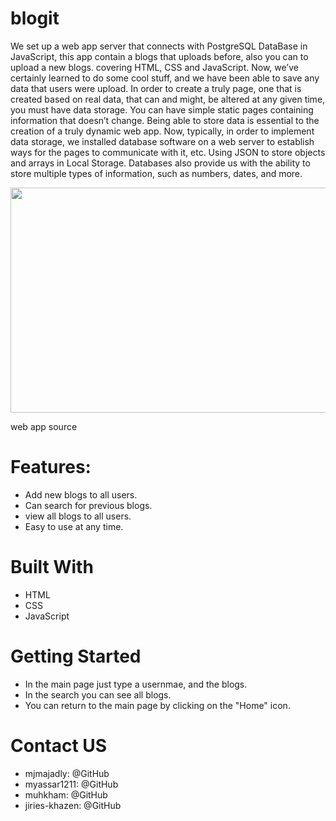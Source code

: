 # blogit


We set up a web app server that connects with PostgreSQL DataBase in JavaScript, this app contain a blogs that uploads before, also you can to upload a new blogs.
covering HTML, CSS and JavaScript. 
Now, we’ve certainly learned to do some cool stuff, and we have been able to save any data that users were upload.
In order to create a truly page, one that is created based on real data, that can and might, be altered at any given time, you must have data storage.
You can have simple static pages containing information that doesn’t change.
Being able to store data is essential to the creation of a truly dynamic web app.
Now, typically, in order to implement data storage, we installed database software on a web server to establish ways for the pages to communicate with it, etc.
Using JSON to store objects and arrays in Local Storage.
Databases also provide us with the ability to store multiple types of information, such as numbers, dates, and more.

<p align="center">
  <img src="/src/public/image2.jpeg" width=720px height=360px />
</p>

web app source

# Features:
- Add new blogs to all users.
- Can search for previous blogs.
- view all blogs to all users.
- Easy to use at any time.

# Built With
- HTML
- CSS
- JavaScript

# Getting Started
- In the main page just type a usernmae, and the blogs.
- In the search you can see all blogs.
- You can return to the main page by clicking on the "Home" icon.

# Contact US
- mjmajadly: @GitHub
- myassar1211: @GitHub
- muhkham: @GitHub
- jiries-khazen: @GitHub
